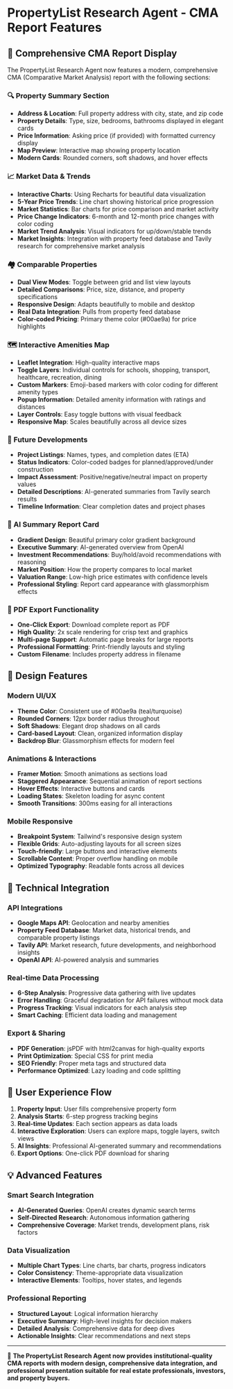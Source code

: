 # PropertyList Research Agent - CMA Report Features

## 🎯 Comprehensive CMA Report Display

The PropertyList Research Agent now features a modern, comprehensive CMA (Comparative Market Analysis) report with the following sections:

### 🔍 Property Summary Section
- **Address & Location**: Full property address with city, state, and zip code
- **Property Details**: Type, size, bedrooms, bathrooms displayed in elegant cards
- **Price Information**: Asking price (if provided) with formatted currency display
- **Map Preview**: Interactive map showing property location
- **Modern Cards**: Rounded corners, soft shadows, and hover effects

### 📈 Market Data & Trends
- **Interactive Charts**: Using Recharts for beautiful data visualization
- **5-Year Price Trends**: Line chart showing historical price progression
- **Market Statistics**: Bar charts for price comparison and market activity
- **Price Change Indicators**: 6-month and 12-month price changes with color coding
- **Market Trend Analysis**: Visual indicators for up/down/stable trends
- **Market Insights**: Integration with property feed database and Tavily research for comprehensive market analysis

### 🏘️ Comparable Properties
- **Dual View Modes**: Toggle between grid and list view layouts
- **Detailed Comparisons**: Price, size, distance, and property specifications
- **Responsive Design**: Adapts beautifully to mobile and desktop
- **Real Data Integration**: Pulls from property feed database
- **Color-coded Pricing**: Primary theme color (#00ae9a) for price highlights

### 🗺️ Interactive Amenities Map
- **Leaflet Integration**: High-quality interactive maps
- **Toggle Layers**: Individual controls for schools, shopping, transport, healthcare, recreation, dining
- **Custom Markers**: Emoji-based markers with color coding for different amenity types
- **Popup Information**: Detailed amenity information with ratings and distances
- **Layer Controls**: Easy toggle buttons with visual feedback
- **Responsive Map**: Scales beautifully across all device sizes

### 🚧 Future Developments
- **Project Listings**: Names, types, and completion dates (ETA)
- **Status Indicators**: Color-coded badges for planned/approved/under construction
- **Impact Assessment**: Positive/negative/neutral impact on property values
- **Detailed Descriptions**: AI-generated summaries from Tavily search results
- **Timeline Information**: Clear completion dates and project phases

### 🤖 AI Summary Report Card
- **Gradient Design**: Beautiful primary color gradient background
- **Executive Summary**: AI-generated overview from OpenAI
- **Investment Recommendations**: Buy/hold/avoid recommendations with reasoning
- **Market Position**: How the property compares to local market
- **Valuation Range**: Low-high price estimates with confidence levels
- **Professional Styling**: Report card appearance with glassmorphism effects

### 📄 PDF Export Functionality
- **One-Click Export**: Download complete report as PDF
- **High Quality**: 2x scale rendering for crisp text and graphics
- **Multi-page Support**: Automatic page breaks for large reports
- **Professional Formatting**: Print-friendly layouts and styling
- **Custom Filename**: Includes property address in filename

## 🎨 Design Features

### Modern UI/UX
- **Theme Color**: Consistent use of #00ae9a (teal/turquoise)
- **Rounded Corners**: 12px border radius throughout
- **Soft Shadows**: Elegant drop shadows on all cards
- **Card-based Layout**: Clean, organized information display
- **Backdrop Blur**: Glassmorphism effects for modern feel

### Animations & Interactions
- **Framer Motion**: Smooth animations as sections load
- **Staggered Appearance**: Sequential animation of report sections
- **Hover Effects**: Interactive buttons and cards
- **Loading States**: Skeleton loading for async content
- **Smooth Transitions**: 300ms easing for all interactions

### Mobile Responsive
- **Breakpoint System**: Tailwind's responsive design system
- **Flexible Grids**: Auto-adjusting layouts for all screen sizes
- **Touch-friendly**: Large buttons and interactive elements
- **Scrollable Content**: Proper overflow handling on mobile
- **Optimized Typography**: Readable fonts across all devices

## 🔧 Technical Integration

### API Integrations
- **Google Maps API**: Geolocation and nearby amenities
- **Property Feed Database**: Market data, historical trends, and comparable property listings
- **Tavily API**: Market research, future developments, and neighborhood insights
- **OpenAI API**: AI-powered analysis and summaries

### Real-time Data Processing
- **6-Step Analysis**: Progressive data gathering with live updates
- **Error Handling**: Graceful degradation for API failures without mock data
- **Progress Tracking**: Visual indicators for each analysis step
- **Smart Caching**: Efficient data loading and management

### Export & Sharing
- **PDF Generation**: jsPDF with html2canvas for high-quality exports
- **Print Optimization**: Special CSS for print media
- **SEO Friendly**: Proper meta tags and structured data
- **Performance Optimized**: Lazy loading and code splitting

## 🚀 User Experience Flow

1. **Property Input**: User fills comprehensive property form
2. **Analysis Starts**: 6-step progress tracking begins
3. **Real-time Updates**: Each section appears as data loads
4. **Interactive Exploration**: Users can explore maps, toggle layers, switch views
5. **AI Insights**: Professional AI-generated summary and recommendations
6. **Export Options**: One-click PDF download for sharing

## 💡 Advanced Features

### Smart Search Integration
- **AI-Generated Queries**: OpenAI creates dynamic search terms
- **Self-Directed Research**: Autonomous information gathering
- **Comprehensive Coverage**: Market trends, development plans, risk factors

### Data Visualization
- **Multiple Chart Types**: Line charts, bar charts, progress indicators
- **Color Consistency**: Theme-appropriate data visualization
- **Interactive Elements**: Tooltips, hover states, and legends

### Professional Reporting
- **Structured Layout**: Logical information hierarchy
- **Executive Summary**: High-level insights for decision makers
- **Detailed Analysis**: Comprehensive data for deep dives
- **Actionable Insights**: Clear recommendations and next steps

---

🎉 **The PropertyList Research Agent now provides institutional-quality CMA reports with modern design, comprehensive data integration, and professional presentation suitable for real estate professionals, investors, and property buyers.** 